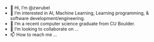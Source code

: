 - 👋 Hi, I’m @zwrubel
- 👀 I’m interested in AI, Machine Learning, Learning programming, & software development/engineering.
- 🌱 I’m a recent computer science graduate from CU Boulder.
- 💞️ I’m looking to collaborate on ...
- 📫 How to reach me ...

<!---
zwrubel/zwrubel is a ✨ special ✨ repository because its `README.md` (this file) appears on your GitHub profile.
You can click the Preview link to take a look at your changes.
--->
